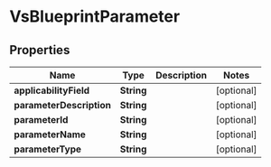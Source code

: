 
# VsBlueprintParameter

## Properties
Name | Type | Description | Notes
------------ | ------------- | ------------- | -------------
**applicabilityField** | **String** |  |  [optional]
**parameterDescription** | **String** |  |  [optional]
**parameterId** | **String** |  |  [optional]
**parameterName** | **String** |  |  [optional]
**parameterType** | **String** |  |  [optional]



